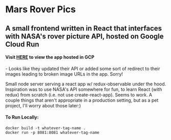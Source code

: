 <h1>Mars Rover Pics</hi>

<h2>A small frontend written in React that interfaces with NASA's rover picture API, hosted on Google Cloud Run</h2>

<h4>Visit <a href="https://mars-rover-pics-wdsfg4orva-uc.a.run.app">HERE</a> to view the app hosted in GCP</h4>
- Looks like they updated their API or added some sort of redirect to their images leading to broken image URLs in the app. Sorry!

<p>Small node server serving a react app w/ redux-observable under the hood. Inspiration was to use NASA's API somewhere for fun, to learn React (with redux) from scratch (i.e. not use create-react-app). Seems to work. A couple things that aren't appropriate in a production setting, but as a pet project, I'll worry about those later:) </p>

<h4>To Run Locally:</h4>

```
docker build -t whatever-tag-name .
docker run -p 8081:8081 whatever-tag-name
```
